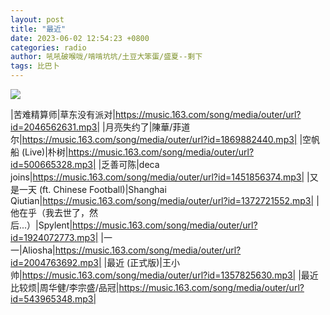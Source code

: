 ```yaml
---
layout: post
title: "最近"
date: 2023-06-02 12:54:23 +0800
categories: radio
author: 吼吼破喉咙/啃啃坑坑/土豆大笨蛋/盛夏--剩下
tags: 比巴卜
---
```

![]({{site.baseurl}}/images/cover_20230602.jpg)

|苦难精算师|草东没有派对|https://music.163.com/song/media/outer/url?id=2046562631.mp3|
|月亮失约了|陳華/菲道尔|https://music.163.com/song/media/outer/url?id=1869882440.mp3|
|空帆船 (Live)|朴树|https://music.163.com/song/media/outer/url?id=500665328.mp3|
|乏善可陈|deca joins|https://music.163.com/song/media/outer/url?id=1451856374.mp3|
|又是一天 (ft. Chinese Football)|Shanghai Qiutian|https://music.163.com/song/media/outer/url?id=1372721552.mp3|
|他在乎（我去世了，然后...）|Spylent|https://music.163.com/song/media/outer/url?id=1924072773.mp3|
|一 一|Aliosha|https://music.163.com/song/media/outer/url?id=2004763692.mp3|
|最近 (正式版)|王小帅|https://music.163.com/song/media/outer/url?id=1357825630.mp3|
|最近比较烦|周华健/李宗盛/品冠|https://music.163.com/song/media/outer/url?id=543965348.mp3|

